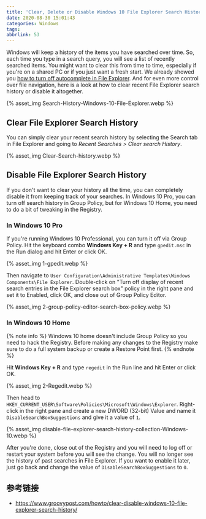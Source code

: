 ```yaml
---
title: 'Clear, Delete or Disable Windows 10 File Explorer Search History'
date: 2020-08-30 15:01:43
categories: Windows
tags:
abbrlink: 53
---
```

Windows will keep a history of the items you have searched over time. So, each time you type in a search query, you will see a list of recently searched items. You might want to clear this from time to time, especially if you're on a shared PC or if you just want a fresh start. We already showed you [how to turn off autocomplete in File Explorer](https://www.groovypost.com/howto/turn-autocomplete-windows-10-file-explorer-on-off/). And for even more control over file navigation, here is a look at how to clear recent File Explorer search history or disable it altogether.

{% asset_img Search-History-Windows-10-File-Explorer.webp %}

<!-- more -->

## Clear File Explorer Search History

You can simply clear your recent search history by selecting the Search tab in File Explorer and going to *Recent Searches > Clear search History*.

{% asset_img Clear-Search-history.webp %}

## Disable File Explorer Search History

If you don't want to clear your history all the time, you can completely disable it from keeping track of your searches. In Windows 10 Pro, you can turn off search history in Group Policy, but for Windows 10 Home, you need to do a bit of tweaking in the Registry.

### In Windows 10 Pro

If you're running Windows 10 Professional, you can turn it off via Group Policy. Hit the keyboard combo **Windows Key + R** and type `gpedit.msc` in the Run dialog and hit Enter or click OK.

{% asset_img 1-gpedit.webp %}

Then navigate to `User Configuration\Administrative Templates\Windows Components\File Explorer`. Double-click on "Turn off display of recent search entries in the File Explorer search box" policy in the right pane and set it to Enabled, click OK, and close out of Group Policy Editor.

{% asset_img 2-group-policy-editor-search-box-policy.webp %}

### In Windows 10 Home

{% note info %}
Windows 10 home doesn't include Group Policy so you need to hack the Registry. Before making any changes to the Registry make sure to do a full system backup or create a Restore Point first.
{% endnote %}

Hit **Windows Key + R** and type `regedit` in the Run line and hit Enter or click OK.

{% asset_img 2-Regedit.webp %}

Then head to `HKEY_CURRENT_USER\Software\Policies\Microsoft\Windows\Explorer`. Right-click in the right pane and create a new DWORD (32-bit) Value and name it `DisableSearchBoxSuggestions` and give it a value of `1`.

{% asset_img disable-file-explorer-search-history-collection-Windows-10.webp %}

After you're done, close out of the Registry and you will need to log off or restart your system before you will see the change. You will no longer see the history of past searches in File Explorer. If you want to enable it later, just go back and change the value of `DisableSearchBoxSuggestions` to `0`.

## 参考链接

- https://www.groovypost.com/howto/clear-disable-windows-10-file-explorer-search-history/
